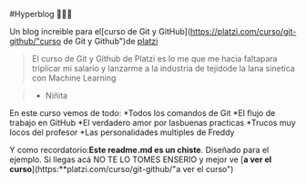#Hyperblog 💛💜💗

Un blog increible para el[curso de Git y GitHub](https://platzi.com/curso/git-github/"curso de Git y Github")de [platzi](https://platzi.com/"Platzi")

> El curso de Git y Github de Platzi es lo me que me hacia faltapara triplicar mi salario y lanzarme a la industria de tejidode la lana sinetica con Machine Learning

> - Niñita

En este curso vemos de todo:
*Todos los comandos de Git
*El flujo de trabajo en GitHub
*El verdadero amor por lasbuenas practicas
*Trucos muy locos del profesor
*Las personalidades multiples de Freddy

Y como recordatorio:**Este readme.md es un chiste**. Diseñado para el ejemplo. Si llegas acá NO TE LO TOMES ENSERIO y mejor ve [**a ver el curso**](https:**platzi.com/curso/git-github/"a ver el curso")
